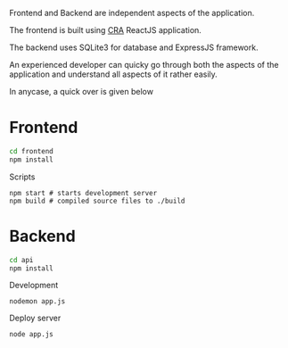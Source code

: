 Frontend and Backend are independent aspects of the application. 

The frontend is built using [CRA](https://create-react-app.dev/) ReactJS application.

The backend uses SQLite3 for database and ExpressJS framework. 

An experienced developer can quicky go through both the aspects of the application and understand all aspects of it rather easily.

In anycase, a quick over is given below

# Frontend

```bash
cd frontend
npm install
```

Scripts

```
npm start # starts development server
npm build # compiled source files to ./build
```

# Backend

```bash
cd api
npm install
```

Development

```
nodemon app.js
```

Deploy server

```
node app.js
```